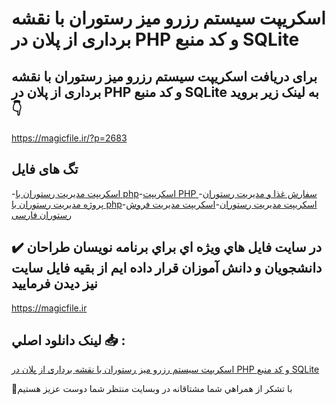 # اسکریپت سیستم رزرو میز رستوران با نقشه برداری از پلان در PHP و کد منبع SQLite

## برای دریافت اسکریپت سیستم رزرو میز رستوران با نقشه برداری از پلان در PHP و کد منبع SQLite به لینک زیر بروید 👇

https://magicfile.ir/?p=2683

## تگ های فایل

-[اسکریپت مدیریت رستوران با php](https://magicfile.ir/product/%d8%a7%d8%b3%da%a9%d8%b1%db%8c%d9%be%d8%aa%d8%b3%db%8c%d8%b3%d8%aa%d9%85-%d8%b1%d8%b2%d8%b1%d9%88-%d9%85%db%8c%d8%b2-%d8%b1%d8%b3%d8%aa%d9%88%d8%b1%d8%a7%d9%86-php/)-[اسکریپت PHP سفارش غذا و مدیریت رستوران](https://magicfile.ir/product/%d8%a7%d8%b3%da%a9%d8%b1%db%8c%d9%be%d8%aa%d8%b3%db%8c%d8%b3%d8%aa%d9%85-%d8%b1%d8%b2%d8%b1%d9%88-%d9%85%db%8c%d8%b2-%d8%b1%d8%b3%d8%aa%d9%88%d8%b1%d8%a7%d9%86-php/)-[پروژه مدیریت رستوران با php](https://magicfile.ir/product/%d8%a7%d8%b3%da%a9%d8%b1%db%8c%d9%be%d8%aa%d8%b3%db%8c%d8%b3%d8%aa%d9%85-%d8%b1%d8%b2%d8%b1%d9%88-%d9%85%db%8c%d8%b2-%d8%b1%d8%b3%d8%aa%d9%88%d8%b1%d8%a7%d9%86-php/)-[اسکریپت مدیریت رستوران](https://magicfile.ir/product/%d8%a7%d8%b3%da%a9%d8%b1%db%8c%d9%be%d8%aa%d8%b3%db%8c%d8%b3%d8%aa%d9%85-%d8%b1%d8%b2%d8%b1%d9%88-%d9%85%db%8c%d8%b2-%d8%b1%d8%b3%d8%aa%d9%88%d8%b1%d8%a7%d9%86-php/)-[اسکریپت مدیریت فروش رستوران فارسی](https://magicfile.ir/product/%d8%a7%d8%b3%da%a9%d8%b1%db%8c%d9%be%d8%aa%d8%b3%db%8c%d8%b3%d8%aa%d9%85-%d8%b1%d8%b2%d8%b1%d9%88-%d9%85%db%8c%d8%b2-%d8%b1%d8%b3%d8%aa%d9%88%d8%b1%d8%a7%d9%86-php/)

## ✔️ در سايت فايل هاي ويژه اي براي برنامه نويسان طراحان دانشجويان و دانش آموزان قرار داده ايم از بقيه فايل سايت نيز ديدن فرماييد

https://magicfile.ir


## لينک دانلود اصلي 📥 :

[اسکریپت سیستم رزرو میز رستوران با نقشه برداری از پلان در PHP و کد منبع SQLite](https://magicfile.ir/product/%d8%a7%d8%b3%da%a9%d8%b1%db%8c%d9%be%d8%aa%d8%b3%db%8c%d8%b3%d8%aa%d9%85-%d8%b1%d8%b2%d8%b1%d9%88-%d9%85%db%8c%d8%b2-%d8%b1%d8%b3%d8%aa%d9%88%d8%b1%d8%a7%d9%86-php/) 


🙏با تشکر از همراهي شما مشتاقانه در وبسایت منتظر شما دوست عزیز هستیم

